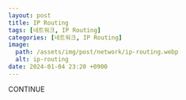 ```yaml
---
layout: post
title: IP Routing
tags: [네트워크, IP Routing]
categories: [네트워크, IP Routing]
image:
  path: /assets/img/post/network/ip-routing.webp
  alt: ip-routing
date: 2024-01-04 23:20 +0900
---
```


CONTINUE

<!-- ## IP Routing

IP Routing은 인터넷 및 기타 여러 컴퓨터 네트워크 기능의 핵심 프로세스로, **상호 연결된 네트워크를 통해 소스에서 대상으로 데이터 패킷을 이동하는 작업**이 포함된다. 자세히 알아보자. 😉

### Router

- **기능**: **서로 다른 IP 네트워크 간의 트래픽을 관리하는 장치**이다. 들어오는 네트워크 패킷을 수신하고 대상 주소를 검사한 후 보낼 위치를 결정한다.
- **라우팅 테이블**: 각 라우터는 패킷을 다른 네트워크로 전달하는 방법에 대한 정보가 포함된 테이블이다.

![routing-table](/assets/img/post/network/routing-table.jpg){: width="700" } -->
